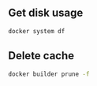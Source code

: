 ## Get disk usage

```bash
docker system df
```

## Delete cache

```bash
docker builder prune -f
```
